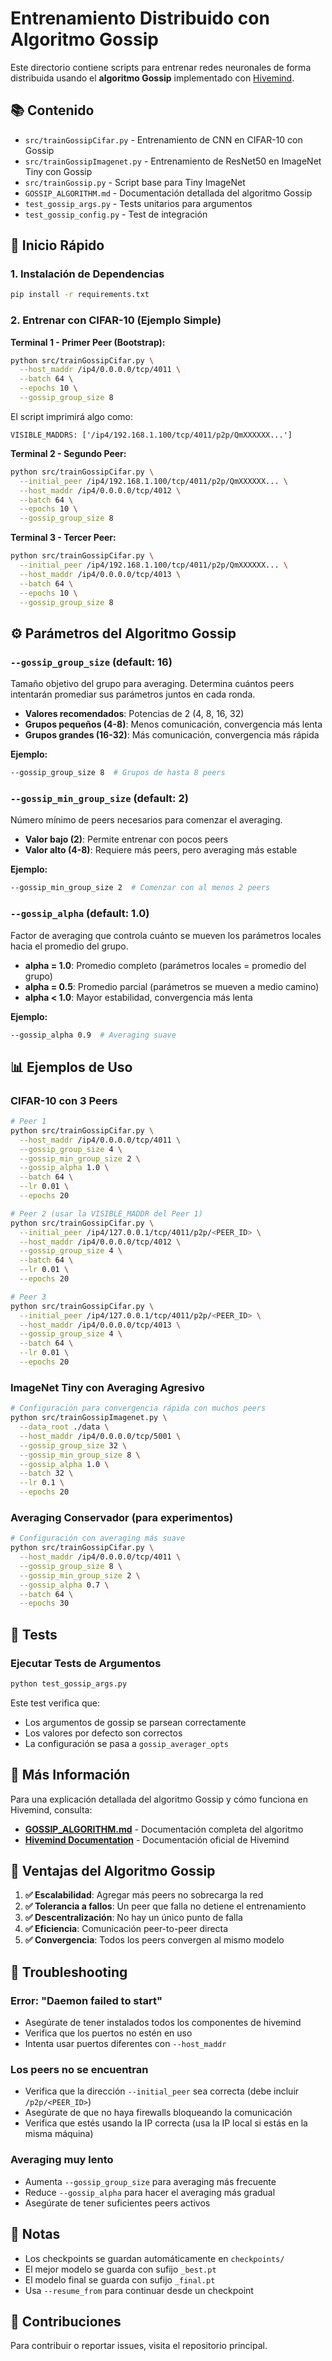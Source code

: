 # Entrenamiento Distribuido con Algoritmo Gossip

Este directorio contiene scripts para entrenar redes neuronales de forma distribuida usando el **algoritmo Gossip** implementado con [Hivemind](https://github.com/learning-at-home/hivemind).

## 📚 Contenido

- `src/trainGossipCifar.py` - Entrenamiento de CNN en CIFAR-10 con Gossip
- `src/trainGossipImagenet.py` - Entrenamiento de ResNet50 en ImageNet Tiny con Gossip
- `src/trainGossip.py` - Script base para Tiny ImageNet
- `GOSSIP_ALGORITHM.md` - Documentación detallada del algoritmo Gossip
- `test_gossip_args.py` - Tests unitarios para argumentos
- `test_gossip_config.py` - Test de integración

## 🚀 Inicio Rápido

### 1. Instalación de Dependencias

```bash
pip install -r requirements.txt
```

### 2. Entrenar con CIFAR-10 (Ejemplo Simple)

**Terminal 1 - Primer Peer (Bootstrap):**
```bash
python src/trainGossipCifar.py \
  --host_maddr /ip4/0.0.0.0/tcp/4011 \
  --batch 64 \
  --epochs 10 \
  --gossip_group_size 8
```

El script imprimirá algo como:
```
VISIBLE_MADDRS: ['/ip4/192.168.1.100/tcp/4011/p2p/QmXXXXXX...']
```

**Terminal 2 - Segundo Peer:**
```bash
python src/trainGossipCifar.py \
  --initial_peer /ip4/192.168.1.100/tcp/4011/p2p/QmXXXXXX... \
  --host_maddr /ip4/0.0.0.0/tcp/4012 \
  --batch 64 \
  --epochs 10 \
  --gossip_group_size 8
```

**Terminal 3 - Tercer Peer:**
```bash
python src/trainGossipCifar.py \
  --initial_peer /ip4/192.168.1.100/tcp/4011/p2p/QmXXXXXX... \
  --host_maddr /ip4/0.0.0.0/tcp/4013 \
  --batch 64 \
  --epochs 10 \
  --gossip_group_size 8
```

## ⚙️ Parámetros del Algoritmo Gossip

### `--gossip_group_size` (default: 16)
Tamaño objetivo del grupo para averaging. Determina cuántos peers intentarán promediar sus parámetros juntos en cada ronda.

- **Valores recomendados**: Potencias de 2 (4, 8, 16, 32)
- **Grupos pequeños (4-8)**: Menos comunicación, convergencia más lenta
- **Grupos grandes (16-32)**: Más comunicación, convergencia más rápida

**Ejemplo:**
```bash
--gossip_group_size 8  # Grupos de hasta 8 peers
```

### `--gossip_min_group_size` (default: 2)
Número mínimo de peers necesarios para comenzar el averaging.

- **Valor bajo (2)**: Permite entrenar con pocos peers
- **Valor alto (4-8)**: Requiere más peers, pero averaging más estable

**Ejemplo:**
```bash
--gossip_min_group_size 2  # Comenzar con al menos 2 peers
```

### `--gossip_alpha` (default: 1.0)
Factor de averaging que controla cuánto se mueven los parámetros locales hacia el promedio del grupo.

- **alpha = 1.0**: Promedio completo (parámetros locales = promedio del grupo)
- **alpha = 0.5**: Promedio parcial (parámetros se mueven a medio camino)
- **alpha < 1.0**: Mayor estabilidad, convergencia más lenta

**Ejemplo:**
```bash
--gossip_alpha 0.9  # Averaging suave
```

## 📊 Ejemplos de Uso

### CIFAR-10 con 3 Peers

```bash
# Peer 1
python src/trainGossipCifar.py \
  --host_maddr /ip4/0.0.0.0/tcp/4011 \
  --gossip_group_size 4 \
  --gossip_min_group_size 2 \
  --gossip_alpha 1.0 \
  --batch 64 \
  --lr 0.01 \
  --epochs 20

# Peer 2 (usar la VISIBLE_MADDR del Peer 1)
python src/trainGossipCifar.py \
  --initial_peer /ip4/127.0.0.1/tcp/4011/p2p/<PEER_ID> \
  --host_maddr /ip4/0.0.0.0/tcp/4012 \
  --gossip_group_size 4 \
  --batch 64 \
  --lr 0.01 \
  --epochs 20

# Peer 3
python src/trainGossipCifar.py \
  --initial_peer /ip4/127.0.0.1/tcp/4011/p2p/<PEER_ID> \
  --host_maddr /ip4/0.0.0.0/tcp/4013 \
  --gossip_group_size 4 \
  --batch 64 \
  --lr 0.01 \
  --epochs 20
```

### ImageNet Tiny con Averaging Agresivo

```bash
# Configuración para convergencia rápida con muchos peers
python src/trainGossipImagenet.py \
  --data_root ./data \
  --host_maddr /ip4/0.0.0.0/tcp/5001 \
  --gossip_group_size 32 \
  --gossip_min_group_size 8 \
  --gossip_alpha 1.0 \
  --batch 32 \
  --lr 0.1 \
  --epochs 20
```

### Averaging Conservador (para experimentos)

```bash
# Configuración con averaging más suave
python src/trainGossipCifar.py \
  --host_maddr /ip4/0.0.0.0/tcp/4011 \
  --gossip_group_size 8 \
  --gossip_min_group_size 2 \
  --gossip_alpha 0.7 \
  --batch 64 \
  --epochs 30
```

## 🔬 Tests

### Ejecutar Tests de Argumentos
```bash
python test_gossip_args.py
```

Este test verifica que:
- Los argumentos de gossip se parsean correctamente
- Los valores por defecto son correctos
- La configuración se pasa a `gossip_averager_opts`

## 📖 Más Información

Para una explicación detallada del algoritmo Gossip y cómo funciona en Hivemind, consulta:

- **[GOSSIP_ALGORITHM.md](GOSSIP_ALGORITHM.md)** - Documentación completa del algoritmo
- **[Hivemind Documentation](https://github.com/learning-at-home/hivemind)** - Documentación oficial de Hivemind

## 🎯 Ventajas del Algoritmo Gossip

1. **✅ Escalabilidad**: Agregar más peers no sobrecarga la red
2. **✅ Tolerancia a fallos**: Un peer que falla no detiene el entrenamiento
3. **✅ Descentralización**: No hay un único punto de falla
4. **✅ Eficiencia**: Comunicación peer-to-peer directa
5. **✅ Convergencia**: Todos los peers convergen al mismo modelo

## 🐛 Troubleshooting

### Error: "Daemon failed to start"
- Asegúrate de tener instalados todos los componentes de hivemind
- Verifica que los puertos no estén en uso
- Intenta usar puertos diferentes con `--host_maddr`

### Los peers no se encuentran
- Verifica que la dirección `--initial_peer` sea correcta (debe incluir `/p2p/<PEER_ID>`)
- Asegúrate de que no haya firewalls bloqueando la comunicación
- Verifica que estés usando la IP correcta (usa la IP local si estás en la misma máquina)

### Averaging muy lento
- Aumenta `--gossip_group_size` para averaging más frecuente
- Reduce `--gossip_alpha` para hacer el averaging más gradual
- Asegúrate de tener suficientes peers activos

## 📝 Notas

- Los checkpoints se guardan automáticamente en `checkpoints/`
- El mejor modelo se guarda con sufijo `_best.pt`
- El modelo final se guarda con sufijo `_final.pt`
- Usa `--resume_from` para continuar desde un checkpoint

## 🤝 Contribuciones

Para contribuir o reportar issues, visita el repositorio principal.
